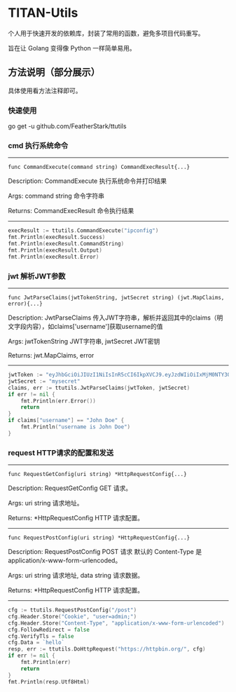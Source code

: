 # TITAN-Utils

个人用于快速开发的依赖库，封装了常用的函数，避免多项目代码重写。

旨在让 Golang 变得像 Python 一样简单易用。

## 方法说明（部分展示）

具体使用看方法注释即可。

### 快速使用

go get -u github.com/FeatherStark/ttutils

### cmd 执行系统命令

---

`func CommandExecute(command string) CommandExecResult{...}`

Description: CommandExecute 执行系统命令并打印结果

Args: command string 命令字符串

Returns: CommandExecResult 命令执行结果

---

```go
execResult := ttutils.CommandExecute("ipconfig")
fmt.Println(execResult.Success)
fmt.Println(execResult.CommandString)
fmt.Println(execResult.Output)
fmt.Println(execResult.Error)
```


### jwt 解析JWT参数

---

`func JwtParseClaims(jwtTokenString, jwtSecret string) (jwt.MapClaims, error){...}`

Description: JwtParseClaims 传入JWT字符串，解析并返回其中的claims（明文字段内容），如claims['username']获取username的值

Args: jwtTokenString JWT字符串, jwtSecret JWT密钥

Returns: jwt.MapClaims, error

---

```go
jwtToken := "eyJhbGciOiJIUzI1NiIsInR5cCI6IkpXVCJ9.eyJzdWIiOiIxMjM0NTY3ODkwIiwidXNlcm5hbWUiOiJKb2huIERvZSIsImlhdCI6MTUxNjIzOTAyMn0.E1iIYCH3fs06Z9aEmDNaHOx9G-zeiqO2xtugPqaQHrQ"
jwtSecret := "mysecret"
claims, err := ttutils.JwtParseClaims(jwtToken, jwtSecret)
if err != nil {
    fmt.Println(err.Error())
    return
}
if claims["username"] == "John Doe" {
    fmt.Println("username is John Doe")
}
```

### request HTTP请求的配置和发送

---

`func RequestGetConfig(uri string) *HttpRequestConfig{...}`

Description: RequestGetConfig GET 请求。

Args: uri string 请求地址。

Returns: *HttpRequestConfig HTTP 请求配置。

---

`func RequestPostConfig(uri string) *HttpRequestConfig{...}`

Description: RequestPostConfig POST 请求  默认的 Content-Type 是 application/x-www-form-urlencoded。

Args: uri string 请求地址, data string 请求数据。

Returns: *HttpRequestConfig HTTP 请求配置。

---

```go
cfg := ttutils.RequestPostConfig("/post")
cfg.Header.Store("Cookie", "user=admin;")
cfg.Header.Store("Content-Type", "application/x-www-form-urlencoded")
cfg.FollowRedirect = false
cfg.VerifyTls = false
cfg.Data = `hello`
resp, err := ttutils.DoHttpRequest("https://httpbin.org/", cfg)
if err != nil {
    fmt.Println(err)
    return
}
fmt.Println(resp.Utf8Html)
```